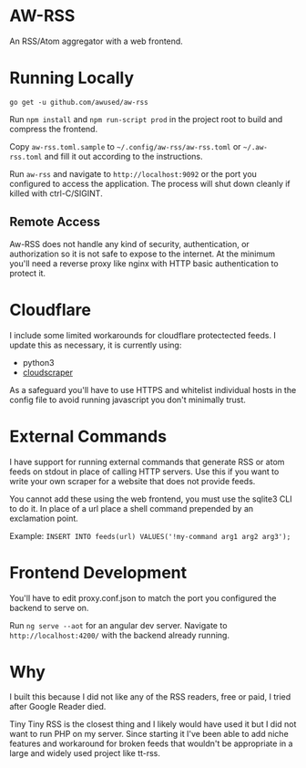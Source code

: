 # AW-RSS

An RSS/Atom aggregator with a web frontend.

# Running Locally

`go get -u github.com/awused/aw-rss`

Run `npm install` and `npm run-script prod` in the project root to build and compress the frontend.

Copy `aw-rss.toml.sample` to `~/.config/aw-rss/aw-rss.toml` or `~/.aw-rss.toml` and fill it out according to the instructions.

Run `aw-rss` and navigate to `http://localhost:9092` or the port you configured to access the application. The process will shut down cleanly if killed with ctrl-C/SIGINT.

## Remote Access

Aw-RSS does not handle any kind of security, authentication, or authorization so it is not safe to expose to the internet. At the minimum you'll need a reverse proxy like nginx with HTTP basic authentication to protect it.

# Cloudflare

<!-- I include some limited workarounds for cloudflare protected feeds using [cfscrape](https://github.com/Anorov/cloudflare-scrape). You'll need python3, node, and cfscrape installed to run it. -->

I include some limited workarounds for cloudflare protectected feeds. I update this as necessary, it is currently using:

* python3
* [cloudscraper](https://github.com/venomous/cloudscraper)

As a safeguard you'll have to use HTTPS and whitelist individual hosts in the config file to avoid running javascript you don't minimally trust.

# External Commands

I have support for running external commands that generate RSS or atom feeds on stdout in place of calling HTTP servers. Use this if you want to write your own scraper for a website that does not provide feeds.

You cannot add these using the web frontend, you must use the sqlite3 CLI to do it. In place of a url place a shell command prepended by an exclamation point.

Example: `INSERT INTO feeds(url) VALUES('!my-command arg1 arg2 arg3');`

# Frontend Development

You'll have to edit proxy.conf.json to match the port you configured the backend to serve on.

Run `ng serve --aot` for an angular dev server. Navigate to `http://localhost:4200/` with the backend already running.

# Why

I built this because I did not like any of the RSS readers, free or paid, I tried after Google Reader died.

Tiny Tiny RSS is the closest thing and I likely would have used it but I did not want to run PHP on my server. Since starting it I've been able to add niche features and workaround for broken feeds that wouldn't be appropriate in a large and widely used project like tt-rss.

